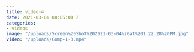 ```yaml
---
title: video-4
date: 2021-03-04 08:05:00 Z
categories:
- videos
image: "/uploads/Screen%20Shot%202021-03-04%20at%201.22.28%20PM.jpg"
video: "/uploads/Comp-1-3.mp4"
---
```


